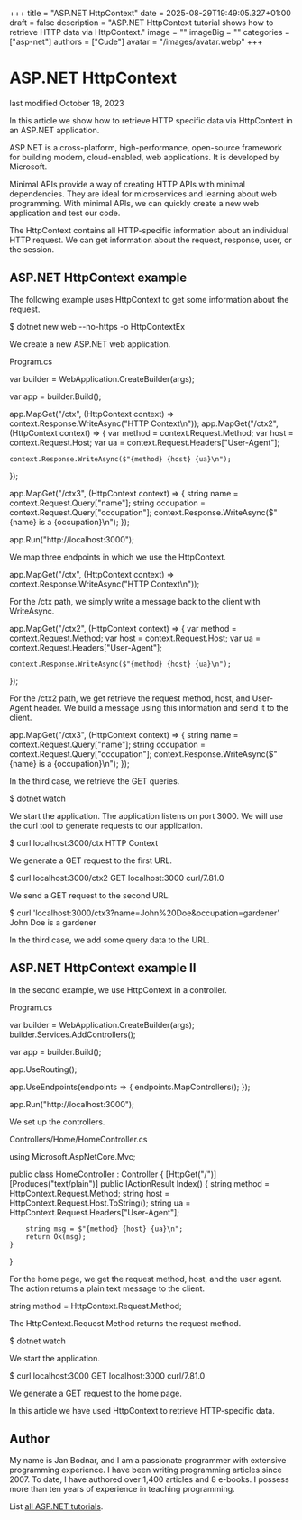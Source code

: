 +++
title = "ASP.NET HttpContext"
date = 2025-08-29T19:49:05.327+01:00
draft = false
description = "ASP.NET HttpContext tutorial shows how to retrieve HTTP data via HttpContext."
image = ""
imageBig = ""
categories = ["asp-net"]
authors = ["Cude"]
avatar = "/images/avatar.webp"
+++

# ASP.NET HttpContext

last modified October 18, 2023

In this article we show how to retrieve HTTP specific data via HttpContext in
an ASP.NET application.

ASP.NET is a cross-platform, high-performance, open-source framework for
building modern, cloud-enabled, web applications. It is developed by Microsoft.

Minimal APIs provide a way of creating HTTP APIs with minimal dependencies. They
are ideal for microservices and learning about web programming. With minimal
APIs, we can quickly create a new web application and test our code.

The HttpContext contains all HTTP-specific information about an
individual HTTP request. We can get information about the request, response,
user, or the session.

## ASP.NET HttpContext example

The following example uses HttpContext to get some information
about the request.

$ dotnet new web --no-https -o HttpContextEx

We create a new ASP.NET web application.

Program.cs
  

var builder = WebApplication.CreateBuilder(args);

var app = builder.Build();

app.MapGet("/ctx", (HttpContext context) =&gt; context.Response.WriteAsync("HTTP Context\n"));
app.MapGet("/ctx2", (HttpContext context) =&gt;
{
    var method = context.Request.Method;
    var host = context.Request.Host;
    var ua = context.Request.Headers["User-Agent"];

    context.Response.WriteAsync($"{method} {host} {ua}\n");
});

app.MapGet("/ctx3", (HttpContext context) =&gt;
{
    string name = context.Request.Query["name"];
    string occupation = context.Request.Query["occupation"];
    context.Response.WriteAsync($"{name} is a {occupation}\n");
});

app.Run("http://localhost:3000");

We map three endpoints in which we use the HttpContext.

app.MapGet("/ctx", (HttpContext context) =&gt; context.Response.WriteAsync("HTTP Context\n"));

For the /ctx path, we simply write a message back to the client
with WriteAsync.

app.MapGet("/ctx2", (HttpContext context) =&gt;
{
    var method = context.Request.Method;
    var host = context.Request.Host;
    var ua = context.Request.Headers["User-Agent"];

    context.Response.WriteAsync($"{method} {host} {ua}\n");
});

For the /ctx2 path, we get retrieve the request method, host, and
User-Agent header. We build a message using this information and
send it to the client.

app.MapGet("/ctx3", (HttpContext context) =&gt;
{
    string name = context.Request.Query["name"];
    string occupation = context.Request.Query["occupation"];
    context.Response.WriteAsync($"{name} is a {occupation}\n");
});

In the third case, we retrieve the GET queries.

$ dotnet watch

We start the application. The application listens on port 3000. We will use the
curl tool to generate requests to our application.

$ curl localhost:3000/ctx
HTTP Context

We generate a GET request to the first URL.

$ curl localhost:3000/ctx2
GET localhost:3000 curl/7.81.0

We send a GET request to the second URL.

$ curl 'localhost:3000/ctx3?name=John%20Doe&amp;occupation=gardener'
John Doe is a gardener

In the third case, we add some query data to the URL.

## ASP.NET HttpContext example II

In the second example, we use HttpContext in a controller.

Program.cs
  

var builder = WebApplication.CreateBuilder(args);
builder.Services.AddControllers();

var app = builder.Build();

app.UseRouting();

app.UseEndpoints(endpoints =&gt;
{
    endpoints.MapControllers();
});

app.Run("http://localhost:3000");

We set up the controllers.

Controllers/Home/HomeController.cs
  

using Microsoft.AspNetCore.Mvc;

public class HomeController : Controller
{
    [HttpGet("/")]
    [Produces("text/plain")]
    public IActionResult Index()
    {
        string method = HttpContext.Request.Method;
        string host = HttpContext.Request.Host.ToString();
        string ua = HttpContext.Request.Headers["User-Agent"];

        string msg = $"{method} {host} {ua}\n";
        return Ok(msg);
    }
}

For the home page, we get the request method, host, and the user agent. The
action returns a plain text message to the client.

string method = HttpContext.Request.Method;

The HttpContext.Request.Method returns the request method.

$ dotnet watch

We start the application.

$ curl localhost:3000
GET localhost:3000 curl/7.81.0

We generate a GET request to the home page.

In this article we have used HttpContext to retrieve HTTP-specific data.

## Author

My name is Jan Bodnar, and I am a passionate programmer with extensive
programming experience. I have been writing programming articles since 2007.
To date, I have authored over 1,400 articles and 8 e-books. I possess more
than ten years of experience in teaching programming.

List [all ASP.NET tutorials](/all/#asp-net).